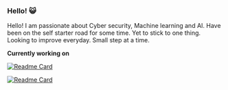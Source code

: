 ### Hello! 😺

Hello! I am passionate about Cyber security, Machine learning and AI. 
Have been on the self starter road for some time. 
Yet to stick to one thing.
Looking to improve everyday. Small step at a time.

<strong>Currently working on</strong>

[![Readme Card](https://github-readme-stats.vercel.app/api/pin/?username=fanbyprinciple&repo=CounselorAI&theme=swift)](https://github.com/fanbyprinciple/CounselorAI)

[![Readme Card](https://github-readme-stats.vercel.app/api/pin/?username=fanbyprinciple&repo=noteforge&theme=swift)](https://github.com/fanbyprinciple/noteforge)


